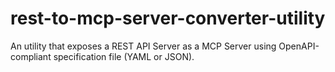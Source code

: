 # rest-to-mcp-server-converter-utility
An utility that exposes a REST API Server as a MCP Server using OpenAPI-compliant specification file (YAML or JSON). 

